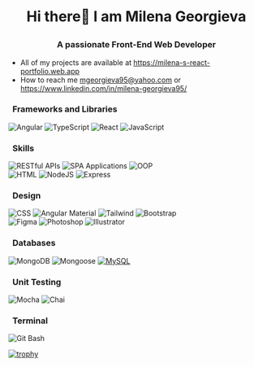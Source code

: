# <p align="center"> Hi there👋 I am Milena Georgieva </p>
###  <p align="center"> A passionate Front-End Web Developer </p>

 - All of my projects are available at https://milena-s-react-portfolio.web.app <br>
 - How to reach me mgeorgieva95@yahoo.com 
 or https://www.linkedin.com/in/milena-georgieva95/

### &nbsp; Frameworks and Libraries

![Angular](https://img.shields.io/badge/Angular-323330?style=for-the-badge&logo=angular&logoColor=orange)
![TypeScript](https://img.shields.io/badge/typescript-323330?style=for-the-badge&logo=typescript&logoColor=blue)
![React](https://img.shields.io/badge/react-323330?style=for-the-badge&logo=react&logoColor=%2361DAFB)
![JavaScript](https://img.shields.io/badge/javascript-323330?style=for-the-badge&logo=javascript&logoColor=%23F7DF1E) <br>



### &nbsp; Skills
![RESTful APIs](https://img.shields.io/badge/RESTful_APIs-323330?style=for-the-badge)
![SPA Applications](https://img.shields.io/badge/Single--Page_Applications-323330?style=for-the-badge)
![OOP](https://img.shields.io/badge/Object--Oriented_Programming-323330?style=for-the-badge) <br>
![HTML](	https://img.shields.io/badge/HTML-323330?style=for-the-badge&logo=html5&logoColor=red)
![NodeJS](https://img.shields.io/badge/node.js-323330?style=for-the-badge&logo=node.js&logoColor=green)
![Express](https://img.shields.io/badge/express-323330?style=for-the-badge&logo=express&logoColor=white)



### &nbsp; Design
![CSS](https://img.shields.io/badge/CSS-323330?&style=for-the-badge&logo=css&logoColor=blue)
![Angular Material](https://img.shields.io/badge/Angular%20Material-323330?style=for-the-badge&logo=angular&logoColor=orange)
![Tailwind](https://img.shields.io/badge/Tailwind-323330?style=for-the-badge&logo=tailwind-css&logoColor=38B2AC)
![Bootstrap](https://img.shields.io/badge/bootstrap-323330?style=for-the-badge&logo=bootstrap&logoColor=purple)<br>
![Figma](https://img.shields.io/badge/Figma-323330?style=for-the-badge&logo=figma&logoColor=orange)
![Photoshop](https://img.shields.io/badge/Adobe%20Photoshop-323330?style=for-the-badge&logo=Adobe%20Photoshop&logoColor=blue)
![Illustrator](https://img.shields.io/badge/Adobe%20Illustrator-323330?style=for-the-badge&logo=Adobe&logoColor=blue)

### &nbsp; Databases
![MongoDB](https://img.shields.io/badge/MongoDB-323330?style=for-the-badge&logo=mongodb&logoColor=green)
![Mongoose](https://img.shields.io/badge/Mongoose-323330?style=for-the-badge&logo=mongoose&logoColor=red)
[![MySQL](https://img.shields.io/badge/MySQL-323330?style=for-the-badge&logo=mysql&logoColor=white)](https://img.shields.io/badge/MySQL-005C84?style=for-the-badge&logo=mysql&logoColor=white)


### &nbsp; Unit Testing
![Mocha](https://img.shields.io/badge/mocha.js-323330?style=for-the-badge&logo=mocha&logoColor=Brown)
![Chai](https://img.shields.io/badge/chai.js-323330?style=for-the-badge&logo=chai&logoColor=red)

### &nbsp; Terminal

![Git Bash](https://img.shields.io/badge/Git_Bash-323330?style=for-the-badge&logo=git&logoColor=orange)



[![trophy](https://github-profile-trophy.vercel.app/?username=milenageorgieva95&row=1&title=-Issues,-Reviews)](https://github.com/ryo-ma/github-profile-trophy) <br>



<!--
Behance[![](https://img.shields.io/badge/-Behance-blue?style=for-the-badge&logo=behance&logoColor=white)](https://www.behance.net/milenageorgieva4/)
Github[![](https://img.shields.io/badge/GitHub-#222222?style=for-the-badge&logo=github&logoColor=white)](milena...)
**MilenaGeorgieva95/MilenaGeorgieva95** is a ✨ _special_ ✨ repository because its `README.md` (this file) appears on your GitHub profile.
[![](https://img.shields.io/badge/GitHub_Pages-100000?style=for-the-badge&logo=github&logoColor=white)](https://www.github.com/MilenaGeorgieva95)
Here are some ideas to get you started:
![Angular](https://img.shields.io/badge/Angular-323330?style=for-the-badge&logo=angular&logoColor=orange)

- 🔭 I’m currently working on ...
- 🌱 I’m currently learning Software engineering @ SoftUni.
- 👯 I’m looking to collaborate on ...
- 🤔 I’m looking for help with ...
- 💬 Ask me about ...
- 📫 How to reach me: ...
- 😄 Pronouns: ...
- ⚡ Fun fact: ...


![Angular.js](https://img.shields.io/badge/angular.js-%23E23237.svg?style=for-the-badge&logo=angularjs&logoColor=white)
![WordPress](https://img.shields.io/badge/WordPress-%23117AC9.svg?style=for-the-badge&logo=WordPress&logoColor=white)

-->

